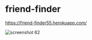 # friend-finder

https://friend-finder55.herokuapp.com/

![screenshot 62](https://user-images.githubusercontent.com/34943428/44622750-34884100-a88d-11e8-990f-598109d9f737.png)
